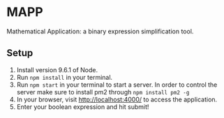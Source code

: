# MAPP
Mathematical Application: a binary expression simplification tool.

## Setup
1. Install version 9.6.1 of Node.
2. Run `npm install` in your terminal.
3. Run `npm start` in your terminal to start a server. In order to control the server make sure to install pm2 through `npm install pm2 -g`
4. In your browser, visit [http://localhost:4000/](http://localhost:4000/) to access the application.
5. Enter your boolean expression and hit submit!
